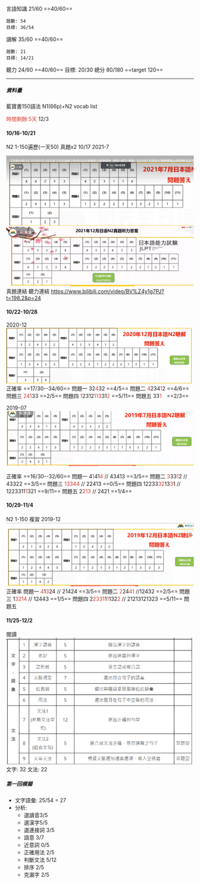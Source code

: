 
言語知識 21/60
==40/60==
```
題數: 54
目標: 36/54
```
讀解 35/60
==40/60==
```
題數: 21
目標: 14/21
```
聽力 24/60
==40/60==
目標: 20/30
總分 80/180
==target 120==

---
##### 資料量
藍寶書150語法
N1(66p)+N2 vocab list

<font color="#d83931">時間剩餘:5天</font>
12/3

#### 10/16-10/21
N2 1-150遍歷(一天50)
真題x2
10/17 2021-7

![image.png|450](https://raw.githubusercontent.com/Ash0645/image_remote/main/202310170938016.png)
![image.png|450](https://raw.githubusercontent.com/Ash0645/image_remote/main/202310191624292.png)
真題連結 
聽力連結 https://www.bilibili.com/video/BV1LZ4y1g7PJ?t=198.2&p=24
#### 10/22-10/28
2020-12
![image.png|475](https://raw.githubusercontent.com/Ash0645/image_remote/main/202310242244769.png)
正確率 ==17/30--34/60== 
問題一 32<font color="#d83931">4</font>32 ==4/5==
問題二 <font color="#d83931">4</font>234<font color="#d83931">1</font>2 ==4/6==
問題三 <font color="#d83931">241</font>33 ==2/5==
問題四 <font color="#d83931">1</font>2312<font color="#d83931">113</font>31<font color="#d83931">2</font> ==5/11==
問題五 33<font color="#d83931">1</font>　==2/3==

2019-07
![image.png|525](https://raw.githubusercontent.com/Ash0645/image_remote/main/202310261607181.png)

正確率 ==16/30--32/60==
問題一 4<font color="#d83931">1</font>41<font color="#d83931">4</font> // 43413  ==3/5==
問題二 <font color="#d83931">3</font>33<font color="#d83931">1</font>2 // 43322  ==3/5==
問題三 <font color="#d83931">13344</font> // 22413  ==0/5==
問題四 12233<font color="#d83931">32</font>13<font color="#d83931">3</font>1 // 1223311<font color="#d83931">1</font>321 ==9/11==
問題五 2<font color="#d83931">213</font> // 2421  ==1/4==
#### 10/29-11/4
N2 1-150 複習
2019-12
![image.png|400](https://raw.githubusercontent.com/Ash0645/image_remote/main/202311011316659.png)
正確率 
問題一 <font color="#d83931">4</font>1<font color="#d83931">3</font>24 // 21424 ==3/5==
問題二 <font color="#d83931">2</font>24<font color="#d83931">41</font> //12432 ==2/5==
問題三 1<font color="#d83931">3214</font> // 12443 ==1/5==
問題四 2<font color="#d83931">2331</font>1<font color="#d83931">1</font>132<font color="#d83931">2</font> // 21213121323 ==5/11==
問題五 
#### 11/25-12/2
閱讀
![image.png|525](https://raw.githubusercontent.com/Ash0645/image_remote/main/202311281337204.png)
文字: 32
文法: 22

##### 第一回模擬
- 文字語彙: 25/54 = 27
- 分析:
	- 選讀音3/5
	- 選漢字5/5
	- 選連接詞 3/5
	- 語意 3/7
	- 近意詞 0/5
	- 正確用法 2/5
	- 判斷文法 5/12
	- 排序 2/5
	- 克漏字 2/5

